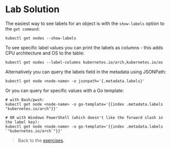 # Lab Solution

The easiest way to see labels for an object is with the `show-labels` option to the `get command`:

```
kubectl get nodes --show-labels
```

To see specific label values you can print the labels as columns - this adds CPU architecture and OS to the table:

```
kubectl get nodes --label-columns kubernetes.io/arch,kubernetes.io/os
```

Alternatively you can query the labels field in the metadata using JSONPath:

```
kubectl get node <node-name> -o jsonpath='{.metadata.labels}'
```

Or you can query for specific values with a Go template:

```
# with Bash/pwsh:
kubectl get node <node-name> -o go-template='{{index .metadata.labels "kubernetes.io/arch"}}'

# OR with Windows PowerShell (which doesn't like the forward slash in the label key):
kubectl get node <node-name> -o go-template='{{index .metadata.labels `"kubernetes.io/arch`"}}'
```

> Back to the [exercises](README.md).